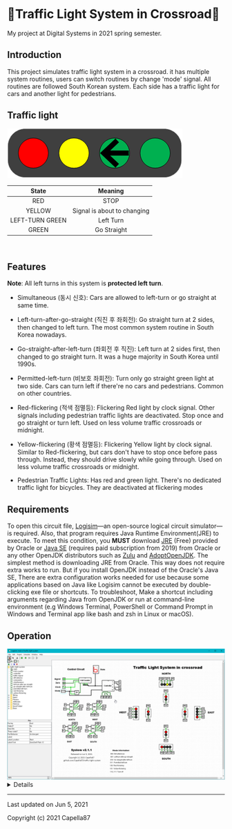 # 🚦Traffic Light System in Crossroad🚥

My project at Digital Systems in 2021 spring semester.

## Introduction
This project simulates traffic light system in a crossroad. it has multiple system routines, users can switch routines by change 'mode' signal.
All routines are followed South Korean system. Each side has a traffic light for cars and another light for pedestrians.

## Traffic light

<img src="./img/traffic-light.png">
<br>

|      State      |           Meaning           |
|:---------------:|:---------------------------:|
|       RED       |             STOP            |
|      YELLOW     | Signal is about to changing |
| LEFT-TURN GREEN |          Left Turn          |
|      GREEN      |         Go Straight         |

<br>

## Features
**Note**: All left turns in this system is **protected left turn**.

* Simultaneous (동시 신호): Cars are allowed to left-turn or go straight at same time.
* Left-turn-after-go-straight (직진 후 좌회전): Go straight turn at 2 sides, then changed to left turn. The most common system routine in South Korea nowadays.
* Go-straight-after-left-turn (좌회전 후 직진): Left turn at 2 sides first, then changed to go straight turn. It was a huge majority in South Korea until 1990s.
* Permitted-left-turn (비보호 좌회전): Turn only go straight green light at two side. Cars can turn left if there're no cars and pedestrians. Common on other countries.
* Red-flickering (적색 점멸등): Flickering Red light by clock signal. Other signals including pedestrian traffic lights are deactivated. Stop  once and go straight or turn left. Used on less volume traffic crossroads or midnight.
* Yellow-flickering (황색 점멸등): Flickering Yellow light by clock signal. Similar to Red-flickering, but cars don't have to stop once before pass through. Instead, they should drive slowly while going through. Used on less volume traffic crossroads or midnight.


* Pedestrian Traffic Lights: Has red and green light. There's no dedicated traffic light for bicycles. They are deactivated at flickering modes

## Requirements
To open this circuit file, [Logisim](http://www.cburch.com/logisim)—an open-source logical circuit simulator—is required. Also, that program requires Java Runtime Environment(JRE) to execute.
To meet this condition, you **MUST** download [JRE](https://java.com/en) (Free) provided by Oracle or [Java SE](https://www.oracle.com/java/technologies/javase-downloads.html) (requires paid subscription from 2019) from Oracle or any other OpenJDK distributors such as [Zulu](https://www.azul.com/downloads) and [AdoptOpenJDK](https://adoptopenjdk.net).
The simplest method is downloading JRE from Oracle.
This way does not require extra works to run.
But if you install OpenJDK instead of the Oracle's Java SE, There are extra configuration works needed for use because some applications based on Java like Logisim cannot be executed by double-clicking exe file or shortcuts.
To troubleshoot, Make a shortcut including arguments regarding Java from OpenJDK or run at command-line environment (e.g Windows Terminal, PowerShell or Command Prompt in Windows and Terminal app like bash and zsh in Linux or macOS).

## Operation

<img src="./img/v2.1.1screenshot.png">

<details>

* **Simultaneous mode**
<img src="./img/simultaneous.gif">

* **Left-turn-after-go-straight**
<img src="./img/left-turn-after-go-straight.gif">

* **Go-straight-after-left-turn**
<img src="./img/go-straight-after-left-turn.gif">

* **Permitted-left-turn**
<img src="./img/permitted-left-turn.gif">

* **Red-flickering**
<img src="./img/red-flickering.gif">

* **Yellow-flickering**
<img src="./img/yellow-flickering.gif">

</details>

---
Last updated on Jun 5, 2021

Copyright (c) 2021 Capella87